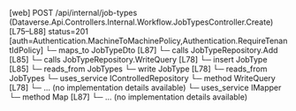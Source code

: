 [web] POST /api/internal/job-types  (Dataverse.Api.Controllers.Internal.Workflow.JobTypesController.Create)  [L75–L88] status=201 [auth=Authentication.MachineToMachinePolicy,Authentication.RequireTenantIdPolicy]
  └─ maps_to JobTypeDto [L87]
  └─ calls JobTypeRepository.Add [L85]
  └─ calls JobTypeRepository.WriteQuery [L78]
  └─ insert JobType [L85]
    └─ reads_from JobTypes
  └─ write JobType [L78]
    └─ reads_from JobTypes
  └─ uses_service IControlledRepository<JobType>
    └─ method WriteQuery [L78]
      └─ ... (no implementation details available)
  └─ uses_service IMapper
    └─ method Map [L87]
      └─ ... (no implementation details available)

